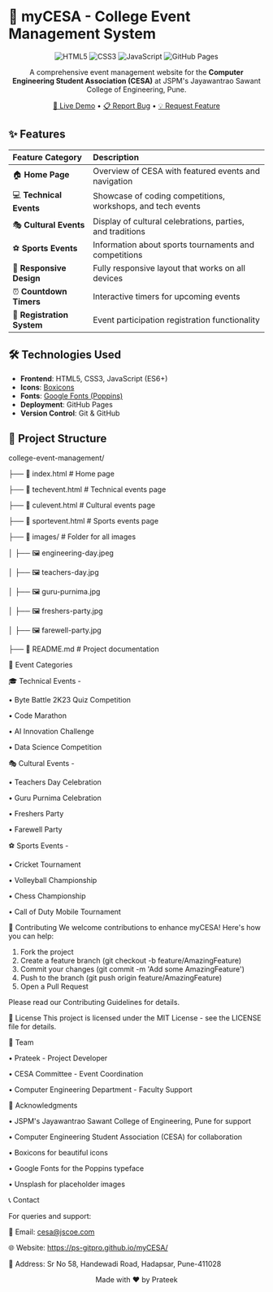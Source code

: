 # 🎉 myCESA - College Event Management System

<div align="center">

![HTML5](https://img.shields.io/badge/HTML5-E34F26?style=for-the-badge&logo=html5&logoColor=white)
![CSS3](https://img.shields.io/badge/CSS3-1572B6?style=for-the-badge&logo=css3&logoColor=white)
![JavaScript](https://img.shields.io/badge/JavaScript-F7DF1E?style=for-the-badge&logo=javascript&logoColor=black)
![GitHub Pages](https://img.shields.io/badge/GitHub%20Pages-222222?style=for-the-badge&logo=githubpages&logoColor=white)

A comprehensive event management website for the **Computer Engineering Student Association (CESA)** at JSPM's Jayawantrao Sawant College of Engineering, Pune.

[🚀 Live Demo](https://PS-gitpro.github.io/myCESA/) • [📋 Report Bug](https://github.com/PS-gitpro/myCESA/issues) • [💡 Request Feature](https://github.com/PS-gitpro/myCESA/issues)

</div>

## ✨ Features

| Feature Category | Description |
| :--- | :--- |
| 🏠 **Home Page** | Overview of CESA with featured events and navigation |
| 💻 **Technical Events** | Showcase of coding competitions, workshops, and tech events |
| 🎭 **Cultural Events** | Display of cultural celebrations, parties, and traditions |
| ⚽ **Sports Events** | Information about sports tournaments and competitions |
| 📱 **Responsive Design** | Fully responsive layout that works on all devices |
| ⏰ **Countdown Timers** | Interactive timers for upcoming events |
| 📝 **Registration System** | Event participation registration functionality |

## 🛠️ Technologies Used

- **Frontend**: HTML5, CSS3, JavaScript (ES6+)
- **Icons**: [Boxicons](https://boxicons.com/)
- **Fonts**: [Google Fonts (Poppins)](https://fonts.google.com/)
- **Deployment**: GitHub Pages
- **Version Control**: Git & GitHub

## 📁 Project Structure

college-event-management/

├── 📄 index.html # Home page

├── 📄 techevent.html # Technical events page

├── 📄 culevent.html # Cultural events page

├── 📄 sportevent.html # Sports events page

├── 📂 images/ # Folder for all images

│ ├── 🖼️ engineering-day.jpeg

│ ├── 🖼️ teachers-day.jpg

│ ├── 🖼️ guru-purnima.jpg

│ ├── 🖼️ freshers-party.jpg

│ ├── 🖼️ farewell-party.jpg


├── 📄 README.md # Project documentation

🎯 Event Categories

🎓 Technical Events -

• Byte Battle 2K23 Quiz Competition

• Code Marathon

• AI Innovation Challenge

• Data Science Competition

🎭 Cultural Events -

• Teachers Day Celebration

• Guru Purnima Celebration

• Freshers Party

• Farewell Party

⚽ Sports Events -

• Cricket Tournament

• Volleyball Championship

• Chess Championship

• Call of Duty Mobile Tournament

🤝 Contributing
We welcome contributions to enhance myCESA! Here's how you can help:
1. Fork the project
2. Create a feature branch (git checkout -b feature/AmazingFeature)
3. Commit your changes (git commit -m 'Add some AmazingFeature')
4. Push to the branch (git push origin feature/AmazingFeature)
5. Open a Pull Request

Please read our Contributing Guidelines for details.

📄 License
This project is licensed under the MIT License - see the LICENSE file for details.

👥 Team

• Prateek - Project Developer

• CESA Committee - Event Coordination

• Computer Engineering Department - Faculty Support

🙏 Acknowledgments

• JSPM's Jayawantrao Sawant College of Engineering, Pune for support

• Computer Engineering Student Association (CESA) for collaboration

• Boxicons for beautiful icons

• Google Fonts for the Poppins typeface

• Unsplash for placeholder images

📞 Contact

For queries and support:

📧 Email: cesa@jscoe.com

🌐 Website: https://ps-gitpro.github.io/myCESA/

📍 Address: Sr No 58, Handewadi Road, Hadapsar, Pune-411028

<div align="center">
Made with ❤️ by Prateek
</div>
